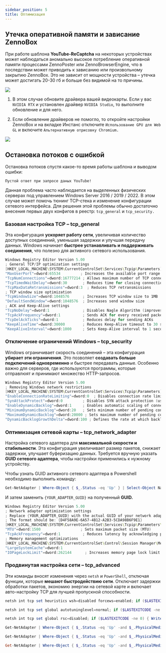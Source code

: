 ```yaml
---
sidebar_position: 5
title: Оптимизация
---
```


## Утечка оперативной памяти и зависание ZennoBox

При работе шаблона **YouTube-ReCaptcha** на некоторых устройствах может наблюдаться аномально высокое потребление оперативной памяти процессами ZennoPoster или ZennoBrowserEngine, что в последствии может приводить к зависанию или произвольному закрытию ZennoBox. Это не зависит от мощности устройства – утечка может достигать 20-30 гб и больше без видимой на то причины.

![](/img/optimization.jpeg)

1. В этом случае обновите драйвера вашей видеокарты. Если у вас `NVIDIA RTX` и установлен драйвер `NVIDIA Studio`, то выполните обновление и для него.

2. Если обновление драйверов не помогло, то откройте настройки ZennoBox и на вкладке Инстанс отключите `Использование GPU для Web GL` и включите `Альтернативную отрисовку Chromium.`

![](/img/optimization.png)

## Остановка потоков с ошибкой

Остановка потоков спустя какое-то время работы шаблона и выводом ошибки:

`Пустой ответ при запросе даных YouTube!`

Данная проблема часто наблюдается на выделенных физических серверах под управлением Windows Server 2016 / 2019 / 2022. В этом случае может помочь тюнинг TCP-стека и изменение конфигурации сетевого интерфейса. Для решения этой проблемы обычно достаточно внесения первых двух конфигов в реестр: `tcp_general` и `tcp_security.`

### Базовая настройка TCP – tcp_general

Эта конфигурация **ускоряет работу сети**, увеличивая количество доступных соединений, уменьшая задержки и улучшая передачу данных. Windows начинает **быстрее устанавливать и поддерживать соединения**, что полезно для активного сетевого использования.

```PowerShell
Windows Registry Editor Version 5.00
; General TCP/IP optimization settings
[HKEY_LOCAL_MACHINE\SYSTEM\CurrentControlSet\Services\Tcpip\Parameters]
"MaxUserPort"=dword:65534         ; Increases the available port range
"TcpNumConnections"=dword:16777214 ; Allows maximum number of TCP connections
"TcpTimedWaitDelay"=dword:30       ; Reduces time for closing connections (30 seconds instead of 240)
"TcpMaxDataRetransmissions"=dword:3  ; Reduces TCP retransmissions
; TCP window size optimization
"TcpWindowSize"=dword:1048576      ; Increases TCP window size to 1MB
"DefaultSendWindow"=dword:1048576  ; Increases send window size
; ACK and Keep-Alive settings
"TcpNoDelay"=dword:1               ; Disables Nagle Algorithm (improves responsiveness for small packets)
"TcpAckFrequency"=dword:1          ; Sends ACK for every received packet (reduces latency)
"TcpDelAckTicks"=dword:1           ; Reduces delay for sending ACKs
"KeepAliveTime"=dword:30000        ; Reduces Keep-Alive timeout to 30 seconds
"KeepAliveInterval"=dword:1000     ; Sets Keep-Alive interval to 1 second
```

### Отключение ограничений Windows – tcp_security

Windows ограничивает скорость соединений – эта конфигурация **убирает эти ограничения**. Это позволяет **создавать больше подключений одновременно** и быстрее передавать данные. Особенно важно для серверов, где используются программы, которые отправлюят и принимают множество HTTP-запросов.

```PowerShell
Windows Registry Editor Version 5.00
; Removing Windows network restrictions
[HKEY_LOCAL_MACHINE\SYSTEM\CurrentControlSet\Services\Tcpip\Parameters]
"EnableConnectionRateLimiting"=dword:0  ; Disables connection rate limiting
"SynAttackProtect"=dword:0         ; Disables SYN attack protection (useful for high outgoing connections)
"EnableDynamicBacklog"=dword:1     ; Enables automatic scaling of connection backlog
"MinimumDynamicBacklog"=dword:20   ; Sets minimum number of pending connections
"MaximumDynamicBacklog"=dword:20000 ; Sets maximum number of pending connections
"DynamicBacklogGrowthDelta"=dword:100 ; Defines the rate at which backlog grows
```

### Оптимизация сетевой карты – tcp_network_adapter

Настройка сетевого адаптера для **максимальной скорости и стабильности**. Эта конфигурация увеличивает размер пакетов, снижает задержки, улучшает буферизацию данных. Требуется вручную указать **GUID сетевого адаптера**, чтобы настройки применились к нужному устройству.

Чтобы узнать GUID активного сетевого адаптера в Powershell необходимо выполнить команду:

```PowerShell
Get-NetAdapter | Where-Object { $_.Status -eq 'Up' } | Select-Object Name, InterfaceGuid
```

И затем заменить `{YOUR_ADAPTER_GUID}` на полученный **GUID.**

```PowerShell
Windows Registry Editor Version 5.00
; Network adapter optimization settings
; Replace {YOUR_ADAPTER_GUID} with the actual GUID of your network adapter.
; The format should be: {D4F58A9E-6A57-4B12-A2B3-5CDA98B6F9E1}
[HKEY_LOCAL_MACHINE\SYSTEM\CurrentControlSet\Services\Tcpip\Parameters\Interfaces\{YOUR_ADAPTER_GUID}]
"MTU"=dword:1500                  ; Sets maximum packet size (MTU)
"TcpAckFrequency"=dword:1          ; Reduces latency by acknowledging packets faster
; Memory management optimizations
[HKEY_LOCAL_MACHINE\SYSTEM\CurrentControlSet\Control\Session Manager\Memory Management]
"LargeSystemCache"=dword:1
"IOPageLockLimit"=dword:262144      ; Increases memory page lock limit to 256KB
```

### Продвинутая настройка сети – tcp_advanced

Эти команды вносят изменения через `netsh` и `PowerShell`, отключая функции, которые **мешают быстродействию сети**. Отключает задержки обработки пакетов, экономию энергии на сетевой карте и включает авто-настройку TCP для лучшей пропускной способности.

```PowerShell
netsh int tcp set heuristics wsh=disabled forcews=enabled; if ($LASTEXITCODE -ne 0) { Write-Host "Error: Heuristics" -ForegroundColor Red }

netsh int tcp set global autotuninglevel=normal; if ($LASTEXITCODE -ne 0) { Write-Host "Error: Auto-Tuning" -ForegroundColor Red }

netsh int tcp set global rsc=disabled; if ($LASTEXITCODE -ne 0) { Write-Host "Error: RSC" -ForegroundColor Red }

Get-NetAdapter | Where-Object { $_.Status -eq 'Up' -and $_.PhysicalMediaType -ne '802.3' -and $_.InterfaceDescription -notmatch 'VPN|Virtual' } | Disable-NetAdapterBinding -ComponentID ms_tcpip

Get-NetAdapter | Where-Object { $_.Status -eq 'Up' -and $_.PhysicalMediaType -ne '802.3' -and $_.InterfaceDescription -notmatch 'VPN|Virtual' } | Set-NetAdapterAdvancedProperty -RegistryKeyword '*InterruptModeration' -RegistryValue 0

Get-NetAdapter | Where-Object { $_.Status -eq 'Up' -and $_.PhysicalMediaType -ne '802.3' -and $_.InterfaceDescription -notmatch 'VPN|Virtual' } | Set-NetAdapterAdvancedProperty -RegistryKeyword '*EEE' -RegistryValue 0
```
